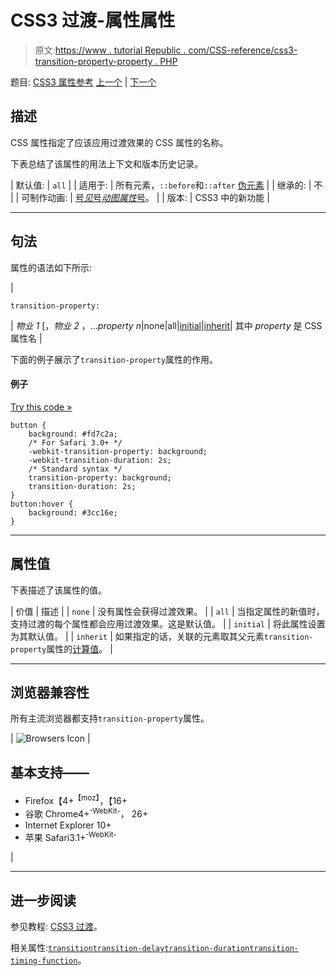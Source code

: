 # CSS3 过渡-属性属性

> 原文:[https://www . tutorial Republic . com/CSS-reference/css3-transition-property-property . PHP](https://www.tutorialrepublic.com/css-reference/css3-transition-property-property.php)

题目: [CSS3 属性参考](css3-properties.php) [上一个](css3-transition-duration-property.php) | [下一个](css3-transition-timing-function-property.php)

## 描述

CSS 属性指定了应该应用过渡效果的 CSS 属性的名称。

下表总结了该属性的用法上下文和版本历史记录。

| 默认值: | `all` |
| 适用于: | 所有元素，`::before`和`::after` [伪元素](../css-tutorial/css-pseudo-elements.php#pseudo-elements) |
| 继承的: | 不 |
| 可制作动画: | [号*见*号*动图属性*号](css-animatable-properties.php)。 |
| 版本: | CSS3 中的新功能 |

* * *

## 句法

属性的语法如下所示:

| 

```
transition-property: 
```

 | *物业 1* [，*物业 2* ，...*property n*&#124;none&#124;all&#124;[initial](../definitions.php#initial)&#124;[inherit](../definitions.php#inherit)&#124;
其中 *property* 是 CSS 属性名 |

下面的例子展示了`transition-property`属性的作用。

#### 例子

[Try this code »](../codelab.php?topic=css3&file=transition-property-property "Try this code using online Editor")

```
button {
    background: #fd7c2a;
    /* For Safari 3.0+ */
    -webkit-transition-property: background;
    -webkit-transition-duration: 2s;
    /* Standard syntax */
    transition-property: background;
    transition-duration: 2s;
}
button:hover {
    background: #3cc16e;
}
```

* * *

## 属性值

下表描述了该属性的值。

| 价值 | 描述 |
| `none` | 没有属性会获得过渡效果。 |
| `all` | 当指定属性的新值时，支持过渡的每个属性都会应用过渡效果。这是默认值。 |
| `initial` | 将此属性设置为其默认值。 |
| `inherit` | 如果指定的话，关联的元素取其父元素`transition-property`属性的[计算值](../definitions.php#computed-value)。 |

* * *

## 浏览器兼容性

所有主流浏览器都支持`transition-property`属性。

| ![Browsers Icon](../Images/e9331123c77668c1832e541c2fca1002.png) | 

## 基本支持——

*   Firefox【4+<sup class="badge">【moz】</sup>，【16+
*   谷歌 Chrome4+<sup class="badge">-WebKit-</sup>， 26+
*   Internet Explorer 10+
*   苹果 Safari3.1+<sup class="badge">-WebKit-</sup>

 |

* * *

## 进一步阅读

参见教程: [CSS3 过渡](../css-tutorial/css3-transitions.php)。

相关属性:[`transition`](css3-transition-property.php)[`transition-delay`](css3-transition-delay-property.php)[`transition-duration`](css3-transition-duration-property.php)[`transition-timing-function`](css3-transition-timing-function-property.php)。